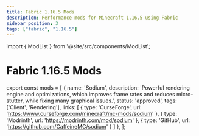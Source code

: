 ```yaml
---
title: Fabric 1.16.5 Mods
description: Performance mods for Minecraft 1.16.5 using Fabric
sidebar_position: 3
tags: ["fabric", "1.16.5"]
---
```


import { ModList } from '@site/src/components/ModList';

# Fabric 1.16.5 Mods

export const mods = [
  {
    name: 'Sodium',
    description: 'Powerful rendering engine and optimizations, which improves frame rates and reduces micro-stutter, while fixing many graphical issues.',
    status: 'approved',
    tags: ['Client', 'Rendering'],
    links: [
      { type: 'CurseForge', url: 'https://www.curseforge.com/minecraft/mc-mods/sodium' },
      { type: 'Modrinth', url: 'https://modrinth.com/mod/sodium' },
      { type: 'GitHub', url: 'https://github.com/CaffeineMC/sodium' }
    ]
  },
];

<ModList mods={mods} />